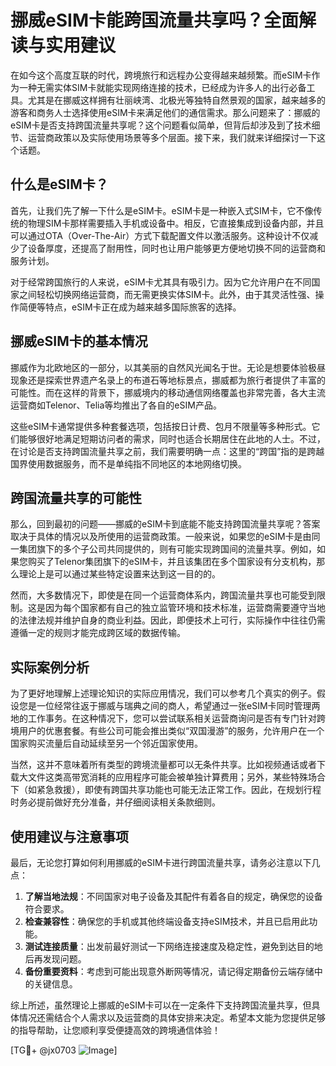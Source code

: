 # 挪威eSIM卡能跨国流量共享吗？全面解读与实用建议

在如今这个高度互联的时代，跨境旅行和远程办公变得越来越频繁。而eSIM卡作为一种无需实体SIM卡就能实现网络连接的技术，已经成为许多人的出行必备工具。尤其是在挪威这样拥有壮丽峡湾、北极光等独特自然景观的国家，越来越多的游客和商务人士选择使用eSIM卡来满足他们的通信需求。那么问题来了：挪威的eSIM卡是否支持跨国流量共享呢？这个问题看似简单，但背后却涉及到了技术细节、运营商政策以及实际使用场景等多个层面。接下来，我们就来详细探讨一下这个话题。

## 什么是eSIM卡？

首先，让我们先了解一下什么是eSIM卡。eSIM卡是一种嵌入式SIM卡，它不像传统的物理SIM卡那样需要插入手机或设备中。相反，它直接集成到设备内部，并且可以通过OTA（Over-The-Air）方式下载配置文件以激活服务。这种设计不仅减少了设备厚度，还提高了耐用性，同时也让用户能够更方便地切换不同的运营商和服务计划。

对于经常跨国旅行的人来说，eSIM卡尤其具有吸引力。因为它允许用户在不同国家之间轻松切换网络运营商，而无需更换实体SIM卡。此外，由于其灵活性强、操作简便等特点，eSIM卡正在成为越来越多国际旅客的选择。

## 挪威eSIM卡的基本情况

挪威作为北欧地区的一部分，以其美丽的自然风光闻名于世。无论是想要体验极昼现象还是探索世界遗产名录上的布道石等地标景点，挪威都为旅行者提供了丰富的可能性。而在这样的背景下，挪威境内的移动通信网络覆盖也非常完善，各大主流运营商如Telenor、Telia等均推出了各自的eSIM产品。

这些eSIM卡通常提供多种套餐选项，包括按日计费、包月不限量等多种形式。它们能够很好地满足短期访问者的需求，同时也适合长期居住在此地的人士。不过，在讨论是否支持跨国流量共享之前，我们需要明确一点：这里的“跨国”指的是跨越国界使用数据服务，而不是单纯指不同地区的本地网络切换。

## 跨国流量共享的可能性

那么，回到最初的问题——挪威的eSIM卡到底能不能支持跨国流量共享呢？答案取决于具体的情况以及所使用的运营商政策。一般来说，如果您的eSIM卡是由同一集团旗下的多个子公司共同提供的，则有可能实现跨国间的流量共享。例如，如果您购买了Telenor集团旗下的eSIM卡，并且该集团在多个国家设有分支机构，那么理论上是可以通过某些特定设置来达到这一目的的。

然而，大多数情况下，即使是在同一个运营商体系内，跨国流量共享也可能受到限制。这是因为每个国家都有自己的独立监管环境和技术标准，运营商需要遵守当地的法律法规并维护自身的商业利益。因此，即便技术上可行，实际操作中往往仍需遵循一定的规则才能完成跨区域的数据传输。

## 实际案例分析

为了更好地理解上述理论知识的实际应用情况，我们可以参考几个真实的例子。假设您是一位经常往返于挪威与瑞典之间的商人，希望通过一张eSIM卡同时管理两地的工作事务。在这种情况下，您可以尝试联系相关运营商询问是否有专门针对跨境用户的优惠套餐。有些公司可能会推出类似“双国漫游”的服务，允许用户在一个国家购买流量后自动延续至另一个邻近国家使用。

当然，这并不意味着所有类型的跨境流量都可以无条件共享。比如视频通话或者下载大文件这类高带宽消耗的应用程序可能会被单独计算费用；另外，某些特殊场合下（如紧急救援），即使有跨国共享功能也可能无法正常工作。因此，在规划行程时务必提前做好充分准备，并仔细阅读相关条款细则。

## 使用建议与注意事项

最后，无论您打算如何利用挪威的eSIM卡进行跨国流量共享，请务必注意以下几点：

1. **了解当地法规**：不同国家对电子设备及其配件有着各自的规定，确保您的设备符合要求。
2. **检查兼容性**：确保您的手机或其他终端设备支持eSIM技术，并且已启用此功能。
3. **测试连接质量**：出发前最好测试一下网络连接速度及稳定性，避免到达目的地后再发现问题。
4. **备份重要资料**：考虑到可能出现意外断网等情况，请记得定期备份云端存储中的关键信息。

综上所述，虽然理论上挪威的eSIM卡可以在一定条件下支持跨国流量共享，但具体情况还需结合个人需求以及运营商的具体安排来决定。希望本文能为您提供足够的指导帮助，让您顺利享受便捷高效的跨境通信体验！

[TG💪+ @jx0703 ![Image](https://github.com/user-attachments/assets/dbca1d08-cadb-493c-b0ec-ad6f7a83f270)]
